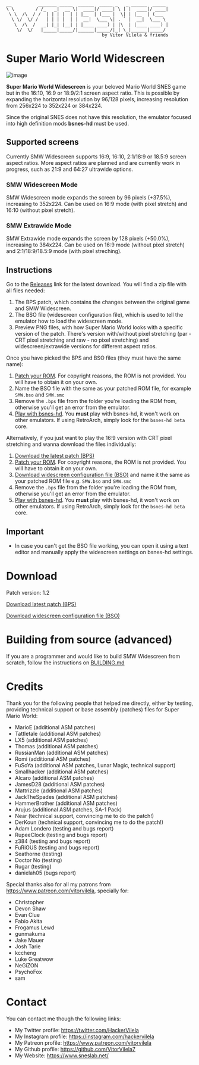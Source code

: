 ```
__          _______ _____  ______  _____ _   _ ______  _____    
\ \        / /_   _|  __ \|  ____|/ ____| \ | |  ____|/ ____|   
 \ \  /\  / /  | | | |  | | |__  | (___ |  \| | |__  | (___     
  \ \/  \/ /   | | | |  | |  __|  \___ \| . ` |  __|  \___ \    
   \  /\  /   _| |_| |__| | |____ ____) | |\  | |____ ____) |   
    \/  \/   |_____|_____/|______|_____/|_| \_|______|_____/    
                                    by Vitor Vilela & friends
```

Super Mario World Widescreen
============================

![image](https://user-images.githubusercontent.com/12776674/122607515-0e8d4600-d051-11eb-900b-1b072f5bbbad.png)

**Super Mario World Widescreen** is your beloved Mario World
SNES game but in the 16:10, 16:9 or 18:9/2:1 screen aspect ratio.
This is possible by expanding the horizontal resolution by 96/128
pixels, increasing resolution from 256x224 to 352x224 or 384x224.

Since the original SNES does not have this resolution, the emulator
focused into high definition mods **bsnes-hd** must be used.

## Supported screens

Currently SMW Widescreen supports 16:9, 16:10, 2:1/18:9 or 18.5:9 screen
aspect ratios. More aspect ratios are planned and are currently work in
progress, such as 21:9 and 64:27 ultrawide options.

### SMW Widescreen Mode

SMW Widescreen mode expands the screen by 96 pixels (+37.5%), increasing
to 352x224. Can be used on 16:9 mode (with pixel stretch) and
16:10 (without pixel stretch).

### SMW Extrawide Mode

SMW Extrawide mode expands the screen by 128 pixels (+50.0%), increasing
to 384x224. Can be used on 16:9 mode (without pixel stretch) and
2:1/18:9/18.5:9 mode (with pixel streching).

## Instructions

Go to the [Releases](https://github.com/VitorVilela7/wide-snes/releases)
link for the latest download. You will find a zip file with all files needed:
1. The BPS patch, which contains the changes between the original game
and SMW Widescreen.
2. The BSO file (widescreen configuration file), which is used to tell
the emulator how to load the widescreen mode.
3. Preview PNG files, with how Super Mario World looks with a specific
version of the patch. There's version with/without pixel stretching
(par - CRT pixel stretching and raw - no pixel stretching) and
widescreen/extrawide versions for different aspect ratios.

Once you have picked the BPS and BSO files (they must have the same name):
1. [Patch your ROM](https://sneslab.net/wiki/How_to_apply_ROM_patches).
For copyright reasons, the ROM is not provided. You will have to obtain it
on your own.
2. Name the BSO file with the same as your patched ROM file, for
example `SMW.bso` and `SMW.smc`
3. Remove the `.bps` file from the folder you're loading the ROM from,
otherwise you'll get an error from the emulator.
5. [Play with bsnes-hd](https://github.com/DerKoun/bsnes-hd/releases).
You **must** play with bsnes-hd, it won't work on other emulators.
If using RetroArch, simply look for the `bsnes-hd beta` core.

Alternatively, if you just want to play the 16:9 version with CRT pixel
stretching and wanna download the files individually:

1. [Download the latest patch (BPS)](./../../raw/master/smw-widescreen.bps)
2. [Patch your ROM](https://sneslab.net/wiki/How_to_apply_ROM_patches). For copyright reasons, the ROM is not provided. You will have to obtain it on your own.
3. [Download widescreen configuration file (BSO)](./../../raw/master/smw-widescreen.bso) and name it the same as your patched ROM file e.g. `SMW.bso` and `SMW.smc`
4. Remove the `.bps` file from the folder you're loading the ROM from, otherwise you'll get an error from the emulator.
5. [Play with bsnes-hd](https://github.com/DerKoun/bsnes-hd/releases). You **must** play with bsnes-hd, it won't work on other emulators. If using RetroArch, simply look for the `bsnes-hd beta` core.

## Important

- In case you can't get the BSO file working, you can open it using a text editor and manually
apply the widescreen settings on bsnes-hd settings.

# Download
Patch version: 1.2

[Download latest patch (BPS)](./../../raw/master/smw-widescreen.bps)

[Download widescreen configuration file (BSO)](./../../raw/master/smw-widescreen.bso)

# Building from source (advanced)

If you are a programmer and would like to build SMW Widescreen from scratch, follow the
instructions on [BUILDING.md](./BUILDING.md)

# Credits
Thank you for the following people that helped me directly, either by
testing, providing technical support or base assembly (patches) files for Super Mario World:
 - MarioE (additional ASM patches)
 - Tattletale (additional ASM patches)
 - LX5 (additional ASM patches)
 - Thomas (additional ASM patches)
 - RussianMan (additional ASM patches)
 - Romi (additional ASM patches)
 - FuSoYa (additional ASM patches, Lunar Magic, technical support)
 - Smallhacker (additional ASM patches)
 - Alcaro (additional ASM patches)
 - JamesD28 (additional ASM patches)
 - Mattrizzle (additional ASM patches)
 - JackTheSpades (additional ASM patches)
 - HammerBrother (additional ASM patches)
 - Arujus (additional ASM patches, SA-1 Pack)
 - Near (technical support, convincing me to do the patch!)
 - DerKoun (technical support, convincing me to do the patch!)
 - Adam Londero (testing and bugs report)
 - RupeeClock (testing and bugs report)
 - z384 (testing and bugs report)
 - FuRiOUS (testing and bugs report)
 - Seathorne (testing)
 - Doctor No (testing)
 - Rugar (testing)
 - danielah05 (bugs report)

Special thanks also for all my patrons from
https://www.patreon.com/vitorvilela, specially for:

* Christopher
* Devon Shaw
* Evan Clue
* Fabio Akita
* Frogamus Lewd
* gunmakuma
* Jake Mauer
* Josh Tarie
* kccheng
* Luke Greatwow
* NeGiZON
* PsychoFox
* sam

# Contact
You can contact me though the following links:

* My Twitter profile: https://twitter.com/HackerVilela
* My Instagram profile: https://instagram.com/hackervilela
* My Patreon profile: https://www.patreon.com/vitorvilela
* My Github profile: https://github.com/VitorVilela7
* My Website: https://www.sneslab.net/

